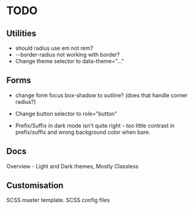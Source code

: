 # TODO

## Utilities

* should radius use em not rem?
* --border-radius not working with border?
* Change theme selector to data-theme="..."

## Forms

* change form focus box-shadow to outline? (does that handle corner radius?)

* Change button selector to role="button"

* Prefix/Suffix in dark mode isn't quite right - too little contrast in
prefix/suffix and wrong background color when bare.

## Docs

Overview - Light and Dark themes, Mostly Classless

## Customisation

SCSS master template.  SCSS config files

